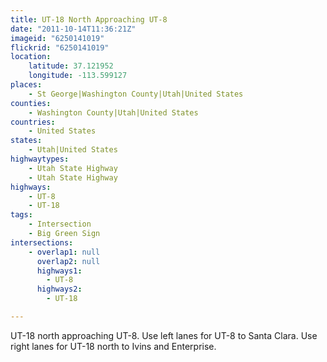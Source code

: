 ```yaml
---
title: UT-18 North Approaching UT-8
date: "2011-10-14T11:36:21Z"
imageid: "6250141019"
flickrid: "6250141019"
location:
    latitude: 37.121952
    longitude: -113.599127
places:
    - St George|Washington County|Utah|United States
counties:
    - Washington County|Utah|United States
countries:
    - United States
states:
    - Utah|United States
highwaytypes:
    - Utah State Highway
    - Utah State Highway
highways:
    - UT-8
    - UT-18
tags:
    - Intersection
    - Big Green Sign
intersections:
    - overlap1: null
      overlap2: null
      highways1:
        - UT-8
      highways2:
        - UT-18

---
```

UT-18 north approaching UT-8.  Use left lanes for UT-8 to Santa Clara.  Use right lanes for UT-18 north to Ivins and Enterprise.
